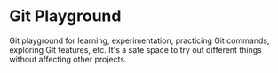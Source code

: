 <link rel="stylesheet" href="./css/markdown.css">

# Git Playground

Git playground for learning, experimentation, practicing Git commands, exploring Git features, etc. It's a safe space to try out different things without affecting other projects.


